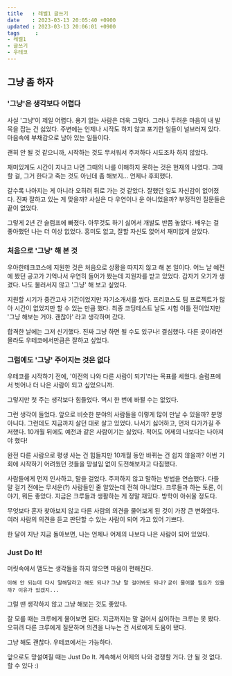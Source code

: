```yaml
---
title   : 레벨1 글쓰기
date    : 2023-03-13 20:05:40 +0900
updated : 2023-03-13 20:06:01 +0900
tags     : 
- 레벨1
- 글쓰기
- 우테코
---
```

## 그냥 좀 하자

### '그냥'은 생각보다 어렵다

사실 '그냥'이 제일 어렵다. 
용기 없는 사람은 더욱 그렇다. 그러나 두려운 마음이 내 발목을 잡는 건 싫었다.
주변에는 언제나 시작도 하지 않고 포기한 일들이 널브러져 있다. 마음속에 부채감으로 남아 있는 일들이다.

괜히 안 될 것 같으니까, 시작하는 것도 무서워서 주저하다 시도조차 하지 않았다.

재미있게도 시간이 지나고 나면 그때의 나를 이해하지 못하는 것은 현재의 나였다.
그때 할 걸, 그거 한다고 죽는 것도 아닌데 좀 해보지... 언제나 후회했다.

갈수록 나아지는 게 아니라 오히려 뒤로 가는 것 같았다. 잘했던 일도 자신감이 없어졌다.
진짜 잘하고 있는 게 맞을까? 사실은 다 우연이나 운 아니었을까? 
부정적인 질문들은 끝이 없었다. 

그렇게 2년 간 슬럼프에 빠졌다.
아무것도 하기 싫어서 개발도 반쯤 놓았다.
배우는 걸 좋아했던 나는 더 이상 없었다.
흥미도 없고, 잘할 자신도 없어서 재미없게 살았다.

### 처음으로 '그냥' 해 본 것

우아한테크코스에 지원한 것은 처음으로 상황을 따지지 않고 해 본 일이다.
어느 날 예전에 봤던 공고가 기억나서 우연히 들어가 봤는데 지원자를 받고 있었다.
갑자기 오기가 생겼다. 나도 물러서지 않고 '그냥' 해 보고 싶었다.

지원할 시기가 중간고사 기간이었지만 자기소개서를 썼다.
프리코스도 팀 프로젝트가 많아 시간이 없었지만 할 수 있는 만큼 했다.
최종 코딩테스트 날도 시험 이틀 전이었지만 '그냥 해보는 거야. 괜찮아' 라고 생각하며 갔다.

합격한 날에는 그저 신기했다. 진짜 그냥 하면 될 수도 있구나!
결심했다. 다른 곳이라면 몰라도 우테코에서만큼은 잘하고 싶었다.

### 그럼에도 '그냥' 주어지는 것은 없다

우테코를 시작하기 전에, '이전의 나와 다른 사람이 되기'라는 목표를 세웠다. 슬럼프에서 벗어나 더 나은 사람이 되고 싶었으니까.

그렇지만 첫 주는 생각보다 힘들었다. 역시 한 번에 바뀔 수는 없었다.

그런 생각이 들었다.
앞으로 비슷한 분야의 사람들을 이렇게 많이 만날 수 있을까? 분명 아니다.
그런데도 지금까지 살던 대로 살고 있었다. 나서기 싫어하고, 먼저 다가가길 주저했다.
10개월 뒤에도 예전과 같은 사람이기는 싫었다. 적어도 어제의 나보다는 나아져야 했다!

완전 다른 사람으로 평생 사는 건 힘들지만 10개월 동안 바뀌는 건 쉽지 않을까?
이번 기회에 시작하기 어려웠던 것들을 망설임 없이 도전해보자고 다짐했다.

사람들에게 먼저 인사하고, 말을 걸었다. 주저하지 않고 말하는 방법을 연습했다.
다들 말 걸기 전에는 무서운(?) 사람들인 줄 알았는데 전혀 아니었다.
크루들과 하는 토론, 이야기, 뭐든 좋았다.
지금은 크루들과 생활하는 게 정말 재밌다. 방학이 아쉬울 정도다.

무엇보다 혼자 찾아보지 않고 다른 사람의 의견을 물어보게 된 것이 가장 큰 변화였다.
여러 사람의 의견을 듣고 판단할 수 있는 사람이 되어 가고 있어 기쁘다.

한 달이 지난 지금 돌아보면, 나는 언제나 어제의 나보다 나은 사람이 되어 있었다.

### Just Do It!

머릿속에서 맴도는 생각들을 하지 않으면 마음이 편해진다.

```이해 안 되는데 다시 말해달라고 해도 되나?``` 
```그냥 말 걸어봐도 되나?```
```굳이 물어볼 필요가 있을까? 이유가 있겠지...```

그럴 땐 생각하지 않고 그냥 해보는 것도 좋았다.

잘 모를 때는 크루에게 물어보면 된다.
지금까지는 말 걸어서 싫어하는 크루는 못 봤다.
오히려 다른 크루에게 질문하며 의견을 나누는 건 서로에게 도움이 됐다.

그냥 해도 괜찮다.
우테코에서는 가능하다.

앞으로도 망설여질 때는 Just Do It.
계속해서 어제의 나와 경쟁할 거다.
안 될 것 없다. 할 수 있다 :)